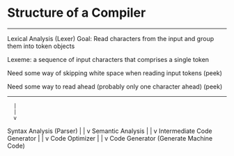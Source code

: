# Structure of a Compiler

-------------------------
Lexical Analysis (Lexer)
Goal: Read characters from the input and group them into token objects

Lexeme: a sequence of input characters that comprises a single token

Need some way of skipping white space when reading input tokens (peek)

Need some way to read ahead (probably only one character ahead) (peek)


-------------------------
      |
      |
      v
Syntax Analysis (Parser)
      |
      |
      v
Semantic Analysis
      |
      |
      v
Intermediate Code Generator
      |
      |
      v
Code Optimizer 
      |
      |
      v
Code Generator (Generate Machine Code)
